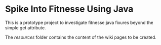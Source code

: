 # Spike Into Fitnesse Using Java
This is a prototype project to investigate fitnesse java fixures beyond the simple get attribute.

The *resources* folder contains the content of the wiki pages to be created.
